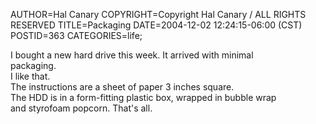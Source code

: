 AUTHOR=Hal Canary
COPYRIGHT=Copyright Hal Canary / ALL RIGHTS RESERVED
TITLE=Packaging
DATE=2004-12-02 12:24:15-06:00 (CST)
POSTID=363
CATEGORIES=life;

I bought a new hard drive this week. It arrived with minimal  
packaging.  
I like that.  
The instructions are a sheet of paper 3 inches square.  
The HDD is in a form-fitting plastic box, wrapped in bubble wrap  
and styrofoam popcorn. That's all.
